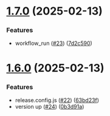 # [1.7.0](https://github.com/okamuuu/expense-viewer/compare/v1.6.0...v1.7.0) (2025-02-13)


### Features

* workflow_run ([#23](https://github.com/okamuuu/expense-viewer/issues/23)) ([7d2c590](https://github.com/okamuuu/expense-viewer/commit/7d2c590e382fac4e29d16349c85a96b9708c05c7))

# [1.6.0](https://github.com/okamuuu/expense-viewer/compare/v1.5.0...v1.6.0) (2025-02-13)


### Features

* release.config.js ([#22](https://github.com/okamuuu/expense-viewer/issues/22)) ([63bd23f](https://github.com/okamuuu/expense-viewer/commit/63bd23fb1de36bc03b57e587e2b5b49f8e81a8da))
* version up ([#24](https://github.com/okamuuu/expense-viewer/issues/24)) ([0b3d91a](https://github.com/okamuuu/expense-viewer/commit/0b3d91a28c90e1aa307a51f20e46ca50ecb0536e))

